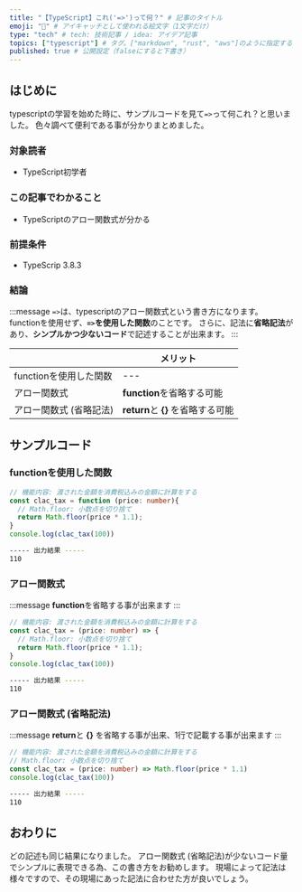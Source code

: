 ```yaml
---
title: "【TypeScript】これ('=>')って何？" # 記事のタイトル
emoji: "🥝" # アイキャッチとして使われる絵文字（1文字だけ）
type: "tech" # tech: 技術記事 / idea: アイデア記事
topics: ["typescript"] # タグ。["markdown", "rust", "aws"]のように指定する
published: true # 公開設定（falseにすると下書き）
---
```

## はじめに
typescriptの学習を始めた時に、サンプルコードを見て`=>`って何これ？と思いました。
色々調べて便利である事が分かりまとめました。

### 対象読者
- TypeScript初学者

### この記事でわかること
- TypeScriptのアロー関数式が分かる


### 前提条件
- TypeScrip 3.8.3

### 結論
:::message
`=>`は、typescriptのアロー関数式という書き方になります。
functionを使用せず、**`=>`を使用した関数**のことです。
さらに、記法に**省略記法**があり、**シンプルかつ少ないコード**で記述することが出来ます。
:::

|    |  メリット  |
| ---- | ---- |
|  functionを使用した関数  |  ---  |
|  アロー関数式  |  **function**を省略する可能  |
|  アロー関数式 (省略記法)  |  **return**と **{}** を省略する可能  |

## サンプルコード
### functionを使用した関数
```typescript
// 機能内容: 渡された金額を消費税込みの金額に計算をする
const clac_tax = function (price: number){
  // Math.floor: 小数点を切り捨て
  return Math.floor(price * 1.1);
}
console.log(clac_tax(100))
```
```bash
----- 出力結果 -----
110
```

### アロー関数式
    
:::message
**function**を省略する事が出来ます
:::
```typescript
// 機能内容: 渡された金額を消費税込みの金額に計算をする
const clac_tax = (price: number) => {
  // Math.floor: 小数点を切り捨て
  return Math.floor(price * 1.1);
}
console.log(clac_tax(100))
```
```bash
----- 出力結果 -----
110
```

### アロー関数式 (省略記法)
:::message
**return**と **{}** を省略する事が出来、1行で記載する事が出来ます
:::

```typescript
// 機能内容: 渡された金額を消費税込みの金額に計算をする
// Math.floor: 小数点を切り捨て
const clac_tax = (price: number) => Math.floor(price * 1.1)
console.log(clac_tax(100))
```
```bash
----- 出力結果 -----
110
```



## おわりに
どの記述も同じ結果になりました。
アロー関数式 (省略記法)が少ないコード量でシンプルに表現できる為、この書き方をお勧めします。
現場によって記法は様々ですので、その現場にあった記法に合わせた方が良いでしょう。

